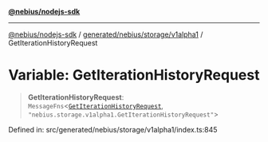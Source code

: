 [**@nebius/nodejs-sdk**](../../../../../README.md)

***

[@nebius/nodejs-sdk](../../../../../README.md) / [generated/nebius/storage/v1alpha1](../README.md) / GetIterationHistoryRequest

# Variable: GetIterationHistoryRequest

> **GetIterationHistoryRequest**: `MessageFns`\<[`GetIterationHistoryRequest`](../interfaces/GetIterationHistoryRequest.md), `"nebius.storage.v1alpha1.GetIterationHistoryRequest"`\>

Defined in: src/generated/nebius/storage/v1alpha1/index.ts:845
